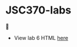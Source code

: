 # JSC370-labs

:cake:

- View lab 6 HTML [here](https://ghcdn.rawgit.org/SmokeTrails/JSC370-labs/master/lab06/lab06-regex-web-scraping.html)
